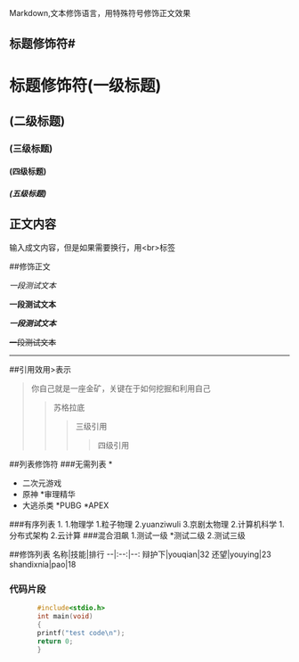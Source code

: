 Markdown,文本修饰语言，用特殊符号修饰正文效果<br>
## 标题修饰符\#

# 标题修饰符(一级标题)
## (二级标题)
### (三级标题)
#### (四级标题)
##### (五级标题)

## 正文内容

   输入成文内容，但是如果需要换行，用\<br\>标签

##修饰正文
   
*一段测试文本*

**一段测试文本**

***一段测试文本***

~~一段测试文本~~

---

##引用效用\>表示
> 你自己就是一座金矿，关键在于如何挖掘和利用自己
>> 苏格拉底
>>>三级引用
>>>>四级引用

##列表修饰符
###无需列表 \*
* 二次元游戏
 * 原神
  *审理精华
* 大逃杀类
 *PUBG
 *APEX

###有序列表 1.
1.物理学
  1.粒子物理
  2.yuanziwuli
  3.京剧太物理
2.计算机科学
  1.分布式架构
  2.云计算
###混合泪飙
1.测试一级
  *测试二级
  2.测试三级

##修饰列表
名称|技能|排行
--|:--:|--:
辩护下|youqian|32
还望|youying|23
shandixnia|pao|18

### 代码片段

```c
       #include<stdio.h>
       int main(void)
       {
       printf("test code\n");
       return 0;
       }

```

